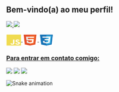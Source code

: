 ## Bem-vindo(a) ao meu perfil!

 <div>
   <a href="https://github.com/filipedamaceno">
   <img height="180em" src="https://github-readme-stats.vercel.app/api?username=filipedamaceno&show_icons=true&theme=synthwave&include_all_commits=true&count_private=true&hide_title=true"/>
   <img height="180em" src="https://github-readme-stats.vercel.app/api/top-langs/?username=filipedamaceno&layout=compact&langs_count=6&theme=synthwave"/>

</div>
<div style="display: inline_block"><br>
  <img align="center" alt="Js" height="30" width="40" src="https://raw.githubusercontent.com/devicons/devicon/master/icons/javascript/javascript-plain.svg">
  <img align="center" alt="HTML" height="30" width="40" src="https://raw.githubusercontent.com/devicons/devicon/master/icons/html5/html5-original.svg">
  <img align="center" alt="CSS" height="30" width="40" src="https://raw.githubusercontent.com/devicons/devicon/master/icons/css3/css3-original.svg">
</div>
 
  
  ### Para entrar em contato comigo:
 
<div> 
  <a href="https://twitter.com/xfefs" target="_blank"><img src="https://img.shields.io/badge/Twitter-7289DA?style=for-the-badge&logo=twitter&logoColor=white" target="_blank"></a>
  <a href = "mailto:filipeaugustodamaceno@gmail.com"><img src="https://img.shields.io/badge/-Gmail-%23333?style=for-the-badge&logo=gmail&logoColor=white" target="_blank"></a>
  <a href="https://www.linkedin.com/in/filipedamaceno/" target="_blank"><img src="https://img.shields.io/badge/-LinkedIn-%230077B5?style=for-the-badge&logo=linkedin&logoColor=white" target="_blank"></a> 
 
  ![Snake animation](https://github.com/devemdobro/devemdobro/blob/output/github-contribution-grid-snake.svg)

</div>
